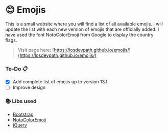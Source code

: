 # 😊 Emojis
This is a small website where you will find a list of all available emojis. I will update the list with each new version of emojis that are officially added. I have used the font NotoColorEmoji from Google to display the country flags.

> Visit page here: [https://losdevpath.github.io/emojis/](https://losdevpath.github.io/emojis/)

### **To-Do** 📋
- [x] Add complete list of emojis up to version 13.1
- [ ] Improve design

### 📚 Libs used
- [Bootstrap](https://getbootstrap.com/)
- [NotoColorEmoji](https://www.google.com/get/noto/)
- [jQuery](https://jquery.com/)